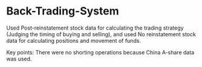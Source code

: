 # Back-Trading-System
Used Post-reinstatement stock data for calculating the trading strategy (Judging the timing of buying and selling), and used No reinstatement stock data for calculating positions and movement of funds.

Key points:
There were no shorting operations because China A-share data was used.
